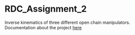 # RDC_Assignment_2
Inverse kinematics of three different open chain manipulators. 
Documentation about the project [here](https://github.com/Fabioconti99/RDC_Assignment_2/blob/main/ContiFabio_Assignment_2_report.pdf)
